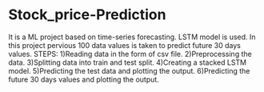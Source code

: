 # Stock_price-Prediction
It is a ML project based on time-series forecasting.
LSTM model is used.
In this project pervious 100 data values is taken to predict future 30 days values.
STEPS:
1)Reading data in the form of csv file.
2)Preprocessing the data.
3)Splitting data into train and test split.
4)Creating a stacked LSTM model.
5)Predicting the test data and plotting the output.
6)Predicting the future 30 days values and plotting the output.
